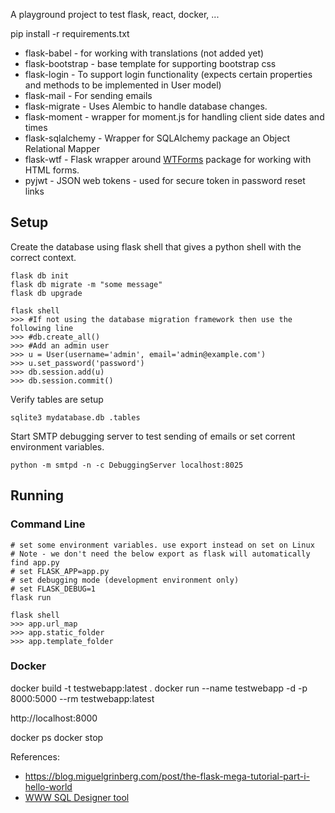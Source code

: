 A playground project to test flask, react, docker, ...

pip install -r requirements.txt

* flask-babel - for working with translations (not added yet)
* flask-bootstrap - base template for supporting bootstrap css
* flask-login - To support login functionality (expects certain properties and methods to be implemented in User model)
* flask-mail - For sending emails
* flask-migrate - Uses Alembic to handle database changes.
* flask-moment - wrapper for moment.js for handling client side dates and times
* flask-sqlalchemy - Wrapper for SQLAlchemy package an Object Relational Mapper
* flask-wtf - Flask wrapper around [WTForms](https://wtforms.readthedocs.io/) package for working with HTML forms.
* pyjwt - JSON web tokens - used for secure token in password reset links

## Setup
Create the database using flask shell that gives a python shell with the correct context.
```
flask db init
flask db migrate -m "some message"
flask db upgrade

flask shell
>>> #If not using the database migration framework then use the following line
>>> #db.create_all()
>>> #Add an admin user
>>> u = User(username='admin', email='admin@example.com')
>>> u.set_password('password')
>>> db.session.add(u)
>>> db.session.commit()
```

Verify tables are setup 
```
sqlite3 mydatabase.db .tables
```

Start SMTP debugging server to test sending of emails or set corrent environment variables.
```
python -m smtpd -n -c DebuggingServer localhost:8025
```

## Running

### Command Line

```
# set some environment variables. use export instead on set on Linux
# Note - we don't need the below export as flask will automatically find app.py
# set FLASK_APP=app.py
# set debugging mode (development environment only)
# set FLASK_DEBUG=1
flask run
```

```
flask shell
>>> app.url_map
>>> app.static_folder
>>> app.template_folder
```

### Docker
docker build -t testwebapp:latest .
docker run --name testwebapp -d -p 8000:5000 --rm testwebapp:latest

http://localhost:8000

docker ps
docker stop <ID>

References:
* https://blog.miguelgrinberg.com/post/the-flask-mega-tutorial-part-i-hello-world
* [WWW SQL Designer tool](http://ondras.zarovi.cz/sql/demo)
